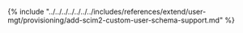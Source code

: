 {% include "../../../../../../../includes/references/extend/user-mgt/provisioning/add-scim2-custom-user-schema-support.md" %}

